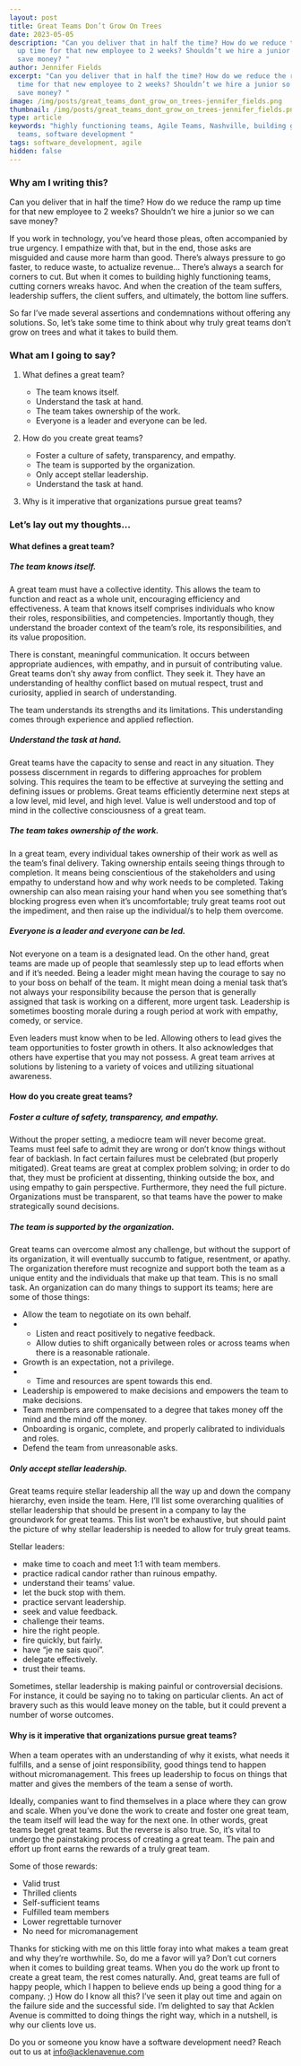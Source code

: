 ```yaml
---
layout: post
title: Great Teams Don’t Grow On Trees
date: 2023-05-05
description: "Can you deliver that in half the time? How do we reduce the ramp
  up time for that new employee to 2 weeks? Shouldn’t we hire a junior so we can
  save money? "
author: Jennifer Fields
excerpt: "Can you deliver that in half the time? How do we reduce the ramp up
  time for that new employee to 2 weeks? Shouldn’t we hire a junior so we can
  save money? "
image: /img/posts/great_teams_dont_grow_on_trees-jennifer_fields.png
thumbnail: /img/posts/great_teams_dont_grow_on_trees-jennifer_fields.png
type: article
keywords: "highly functioning teams, Agile Teams, Nashville, building great
  teams, software development "
tags: software_development, agile
hidden: false
---
```

### Why am I writing this?

Can you deliver that in half the time? How do we reduce the ramp up time for that new employee to 2 weeks? Shouldn’t we hire a junior so we can save money? 

If you work in technology, you’ve heard those pleas, often accompanied by true urgency. I empathize with that, but in the end, those asks are misguided and cause more harm than good. There’s always pressure to go faster, to reduce waste, to actualize revenue… There’s always a search for corners to cut. But when it comes to building highly functioning teams, cutting corners wreaks havoc. And when the creation of the team suffers, leadership suffers, the client suffers, and ultimately, the bottom line suffers.

So far I’ve made several assertions and condemnations without offering any solutions. So, let’s take some time to think about why truly great teams don’t grow on trees and what it takes to build them.

### What am I going to say?

1. What defines a great team?

   * The team knows itself.
   * Understand the task at hand.
   * The team takes ownership of the work.
   * Everyone is a leader and everyone can be led.
2. How do you create great teams?

   * Foster a culture of safety, transparency, and empathy.
   * The team is supported by the organization.
   * Only accept stellar leadership.
   * Understand the task at hand.
3. Why is it imperative that organizations pursue great teams?



### Let’s lay out my thoughts…

#### What defines a great team?

##### The team knows itself.

A great team must have a collective identity. This allows the team to function and react as a whole unit, encouraging efficiency and effectiveness. A team that knows itself comprises individuals who know their roles, responsibilities, and competencies. Importantly though, they understand the broader context of the team’s role, its responsibilities, and its value proposition.

There is constant, meaningful communication. It occurs between appropriate audiences, with empathy, and in pursuit of contributing value. Great teams don’t shy away from conflict. They seek it. They have an understanding of healthy conflict based on mutual respect, trust and curiosity, applied in search of understanding. 

The team understands its strengths and its limitations. This understanding comes through experience and applied reflection. 

##### Understand the task at hand.

Great teams have the capacity to sense and react in any situation. They possess discernment in regards to differing approaches for problem solving. This requires the team to be effective at surveying the setting and defining issues or problems. Great teams efficiently determine next steps at a low level, mid level, and high level. Value is well understood and top of mind in the collective consciousness of a great team.

##### The team takes ownership of the work.

In a great team, every individual takes ownership of their work as well as the team’s final delivery. Taking ownership entails seeing things through to completion. It means being conscientious of the stakeholders and using empathy to understand how and why work needs to be completed. Taking ownership can also mean raising your hand when you see something that’s blocking progress even when it’s uncomfortable; truly great teams root out the impediment, and then raise up the individual/s to help them overcome.  

##### Everyone is a leader and everyone can be led.

Not everyone on a team is a designated lead. On the other hand, great teams are made up of people that seamlessly step up to lead efforts when and if it’s needed. Being a leader might mean having the courage to say no to your boss on behalf of the team. It might mean doing a menial task that’s not always your responsibility because the person that is generally assigned that task is working on a different, more urgent task. Leadership is sometimes boosting morale during a rough period at work with empathy, comedy, or service. 

Even leaders must know when to be led. Allowing others to lead gives the team opportunities to foster growth in others. It also acknowledges that others have expertise that you may not possess. A great team arrives at solutions by listening to a variety of voices and utilizing situational awareness.

#### How do you create great teams?

##### Foster a culture of safety, transparency, and empathy.

Without the proper setting, a mediocre team will never become great. Teams must feel safe to admit they are wrong or don’t know things without fear of backlash. In fact certain failures must be celebrated (but properly mitigated). Great teams are great at complex problem solving; in order to do that, they must be proficient at dissenting, thinking outside the box, and using empathy to gain perspective. Furthermore, they need the full picture. Organizations must be transparent, so that teams have the power to make strategically sound decisions.

##### The team is supported by the organization.

Great teams can overcome almost any challenge, but without the support of its organization, it will eventually succumb to fatigue, resentment, or apathy. The organization therefore must recognize and support both the team as a unique entity and the individuals that make up that team. This is no small task. An organization can do many things to support its teams; here are some of those things:

* Allow the team to negotiate on its own behalf.
* * Listen and react positively to negative feedback.
  * Allow duties to shift organically between roles or across teams when there is a reasonable rationale.
* Growth is an expectation, not a privilege.
* * Time and resources are spent towards this end.
* Leadership is empowered to make decisions and empowers the team to make decisions. 
* Team members are compensated to a degree that takes money off the mind and the mind off the money.
* Onboarding is organic, complete, and properly calibrated to individuals and roles.
* Defend the team from unreasonable asks.

##### Only accept stellar leadership.

Great teams require stellar leadership all the way up and down the company hierarchy, even inside the team. Here, I’ll list some overarching qualities of stellar leadership that should be present in a company to lay the groundwork for great teams. This list won’t be exhaustive, but should paint the picture of why stellar leadership is needed to allow for truly great teams.

Stellar leaders:

* make time to coach and meet 1:1 with team members.
* practice radical candor rather than ruinous empathy.
* understand their teams’ value.
* let the buck stop with them.
* practice servant leadership.
* seek and value feedback.
* challenge their teams. 
* hire the right people.
* fire quickly, but fairly.
* have “je ne sais quoi”.
* delegate effectively.
* trust their teams.

Sometimes, stellar leadership is making painful or controversial decisions. For instance, it could be saying no to taking on particular clients. An act of bravery such as this would leave money on the table, but it could prevent a number of worse outcomes. 

#### Why is it imperative that organizations pursue great teams?

When a team operates with an understanding of why it exists, what needs it fulfills, and a sense of joint responsibility, good things tend to happen without micromanagement. This frees up leadership to focus on things that matter and gives the members of the team a sense of worth. 

Ideally, companies want to find themselves in a place where they can grow and scale. When you’ve done the work to create and foster one great team, the team itself will lead the way for the next one. In other words, great teams beget great teams. But the reverse is also true. So, it’s vital to undergo the painstaking process of creating a great team. The pain and effort up front earns the rewards of a truly great team. 

Some of those rewards:

* Valid trust
* Thrilled clients
* Self-sufficient teams
* Fulfilled team members
* Lower regrettable turnover
* No need for micromanagement

Thanks for sticking with me on this little foray into what makes a team great and why they’re worthwhile. So, do me a favor will ya? Don’t cut corners when it comes to building great teams. When you do the work up front to create a great team, the rest comes naturally. And, great teams are full of happy people, which I happen to believe ends up being a good thing for a company. ;) How do I know all this? I’ve seen it play out time and again on the failure side and the successful side. I’m delighted to say that Acklen Avenue is committed to doing things the right way, which in a nutshell, is why our clients love us.

Do you or someone you know have a software development need? Reach out to us at [info@acklenavenue.com](https://acklenavenue-2805973.hs-sites.com/contact-us)
